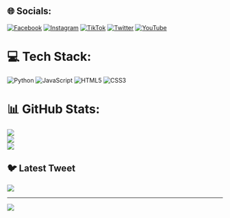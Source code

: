 

## 🌐 Socials:
[![Facebook](https://img.shields.io/badge/Facebook-%231877F2.svg?logo=Facebook&logoColor=white)](https://facebook.com/@RnSva) [![Instagram](https://img.shields.io/badge/Instagram-%23E4405F.svg?logo=Instagram&logoColor=white)](https://instagram.com/@_Resv3) [![TikTok](https://img.shields.io/badge/TikTok-%23000000.svg?logo=TikTok&logoColor=white)](https://tiktok.com/@_Resv3) [![Twitter](https://img.shields.io/badge/Twitter-%231DA1F2.svg?logo=Twitter&logoColor=white)](https://twitter.com/@_RsV3) [![YouTube](https://img.shields.io/badge/YouTube-%23FF0000.svg?logo=YouTube&logoColor=white)](https://youtube.com/@_ReSv3) 

# 💻 Tech Stack:
![Python](https://img.shields.io/badge/python-3670A0?style=for-the-badge&logo=python&logoColor=ffdd54) ![JavaScript](https://img.shields.io/badge/javascript-%23323330.svg?style=for-the-badge&logo=javascript&logoColor=%23F7DF1E) ![HTML5](https://img.shields.io/badge/html5-%23E34F26.svg?style=for-the-badge&logo=html5&logoColor=white) ![CSS3](https://img.shields.io/badge/css3-%231572B6.svg?style=for-the-badge&logo=css3&logoColor=white)
# 📊 GitHub Stats:
![](https://github-readme-stats.vercel.app/api?username=ReSvGh&theme=tokyonight&hide_border=false&include_all_commits=false&count_private=true)<br/>
![](https://github-readme-streak-stats.herokuapp.com/?user=ReSvGh&theme=tokyonight&hide_border=false)<br/>
![](https://github-readme-stats.vercel.app/api/top-langs/?username=ReSvGh&theme=tokyonight&hide_border=false&include_all_commits=false&count_private=true&layout=compact)

## 🐦 Latest Tweet
[![](https://gtce.itsvg.in/api?username=@_RsV3)](https://github.com/VishwaGauravIn/github-twitter-card-embed)

---
[![](https://visitcount.itsvg.in/api?id=ReSvGh&icon=0&color=10)](https://visitcount.itsvg.in)

<!-- Proudly created with GPRM ( https://gprm.itsvg.in ) -->
